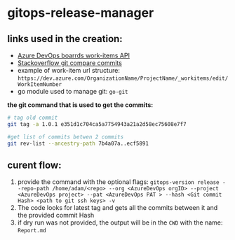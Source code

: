 # gitops-release-manager
## links used in the creation:
- [Azure DevOps boarrds work-items API](https://learn.microsoft.com/en-us/azure/devops/boards/work-items/work-item-url-hyperlink?view=azure-devops)
- [Stackoverflow git compare commits](https://stackoverflow.com/questions/18679870/list-commits-between-2-commit-hashes-in-git)
- example of work-item url structure: `https://dev.azure.com/OrganizationName/ProjectName/_workitems/edit/WorkItemNumber`
- go module used to manage git: `go-git` <br>

**the git command that is used to get the commits:**
```sh
# tag old commit
git tag -a 1.0.1 e351d1c704ca5a7754943a21a2d58ec75608e7f7

#get list of commits betwen 2 commits 
git rev-list --ancestry-path 7b4a07a..ecf5891
```
## curent flow:
1. provide the command with the optional flags: `gitops-version release --repo-path /home/adam/<repo> --org <AzureDevOps orgID> --project <AzureDevOps project> --pat <AzureDevOps PAT > --hash <Git commit Hash> <path to git ssh keys> -v`
1. The code looks for latest tag and gets all the commits between it and the provided commit Hash
1. if dry run was not provided, the output will be in the `CWD` with the name: `Report.md`